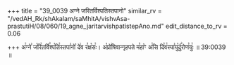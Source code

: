 +++
title = "39_0039 अग्ने जरितर्विश्पतिस्तपानो"
similar_rv = "/vedAH_Rk/shAkalam/saMhitA/vishvAsa-prastutiH/08/060/19_agne_jaritarvishpatistepAno.md"
edit_distance_to_rv = 0.06

+++
अ꣢ग्ने꣣ ज꣡रि꣢तर्वि꣣श्प꣡ति꣢स्तपा꣣नो꣡ दे꣢व र꣣क्ष꣡सः꣢। अ꣡प्रो꣢षिवान्गृहपते म꣣हा꣡ꣳ अ꣢सि दि꣣व꣢स्पा꣣यु꣡र्दु꣢रोण꣣युः꣢ ॥ 39:0039 ॥

<div class="js_include " url="/vedAH_Rk/shAkalam/saMhitA/vishvAsa-prastutiH/08/060/19_agne_jaritarvishpatistepAno.md"  newLevelForH1="2" title="विश्वास-शाकल-प्रस्तुतिः"  > </div>